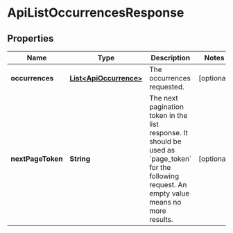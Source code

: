 
# ApiListOccurrencesResponse

## Properties
Name | Type | Description | Notes
------------ | ------------- | ------------- | -------------
**occurrences** | [**List&lt;ApiOccurrence&gt;**](ApiOccurrence.md) | The occurrences requested. |  [optional]
**nextPageToken** | **String** | The next pagination token in the list response. It should be used as &#x60;page_token&#x60; for the following request. An empty value means no more results. |  [optional]



